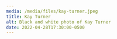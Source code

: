 ```yaml
---
media: /media/files/kay-turner.jpeg
title: Kay Turner
alt: Black and white photo of Kay Turner
date: 2022-04-28T17:30:00-0500
---
```

